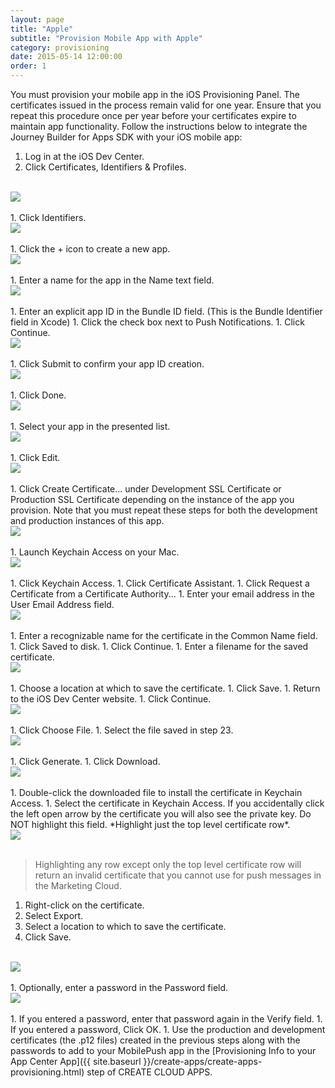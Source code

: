 ```yaml
---
layout: page
title: "Apple"
subtitle: "Provision Mobile App with Apple"
category: provisioning
date: 2015-05-14 12:00:00
order: 1
---
```

You must provision your mobile app in the iOS Provisioning Panel. The certificates issued in the process remain valid for one year. Ensure that you repeat this procedure once per year before your certificates expire to maintain app functionality. Follow the instructions below to integrate the Journey Builder for Apps SDK with your iOS mobile app:

1. Log in at the iOS Dev Center.
1. Click Certificates, Identifiers & Profiles.
<br/>
 <img class="img-responsive" src="{{ site.baseurl }}/assets/ioscertificates_step1.png" /><br/>
<br/>
1. Click Identifiers.
<br/>
 <img class="img-responsive" src="{{ site.baseurl }}/assets/ioscertificates_step2.png" /><br/>
<br/>
1. Click the + icon to create a new app.
<br/>
 <img class="img-responsive" src="{{ site.baseurl }}/assets/ioscertificates_step3.png" /><br/>
<br/>
1. Enter a name for the app in the Name text field.
<br/>
 <img class="img-responsive" src="{{ site.baseurl }}/assets/ioscertificates_step4.png" /><br/>
 <br/>
1. Enter an explicit app ID in the Bundle ID field. (This is the Bundle Identifier field in Xcode)
1. Click the check box next to Push Notifications.
1. Click Continue.
<br/>
 <img class="img-responsive" src="{{ site.baseurl }}/assets/ioscertificates_step5.png" /><br/>
 <br/>
1. Click Submit to confirm your app ID creation.
<br/>
 <img class="img-responsive" src="{{ site.baseurl }}/assets/ioscertificates_step6.png" /><br/>
 <br/>
1. Click Done.
<br/>
 <img class="img-responsive" src="{{ site.baseurl }}/assets/ioscertificates_step7.png" /><br/>
 <br/>
1. Select your app in the presented list.
<br/>
 <img class="img-responsive" src="{{ site.baseurl }}/assets/ioscertificates_step8.png" /><br/>
 <br/>
1. Click Edit.
<br/>
 <img class="img-responsive" src="{{ site.baseurl }}/assets/ioscertificates_step9.png" /><br/>
 <br/>
1. Click Create Certificate... under Development SSL Certificate or Production SSL Certificate depending on the instance of the app you provision. Note that you must repeat these steps for both the development and production instances of this app.
<br/>
 <img class="img-responsive" src="{{ site.baseurl }}/assets/ioscertificates_step10.png" /><br/>
<br/>
1. Launch Keychain Access on your Mac.
<br/>
 <img class="img-responsive" src="{{ site.baseurl }}/assets/ioskeychain19.jpg" /><br/>
<br/>
1. Click Keychain Access.
1. Click Certificate Assistant.
1. Click Request a Certificate from a Certificate Authority...
1. Enter your email address in the User Email Address field.
<br/>
 <img class="img-responsive" src="{{ site.baseurl }}/assets/ioscertificateinformation20.jpg" /><br/>
<br/>
1. Enter a recognizable name for the certificate in the Common Name field.
1. Click Saved to disk.
1. Click Continue.
1. Enter a filename for the saved certificate.
<br/>
 <img class="img-responsive" src="{{ site.baseurl }}/assets/iossavecsr21.jpeg" /><br/>
<br/>
1. Choose a location at which to save the certificate.
1. Click Save.
1. Return to the iOS Dev Center website.
1. Click Continue.
<br/>
 <img class="img-responsive" src="{{ site.baseurl }}/assets/ioscertificates_step11.png" /><br/>
<br/>
1. Click Choose File.
1. Select the file saved in step 23.
<br/>
 <img class="img-responsive" src="{{ site.baseurl }}/assets/ioscertificates_step12.png" /><br/>
<br/>
1. Click Generate.
1. Click Download.
<br/>
 <img class="img-responsive" src="{{ site.baseurl }}/assets/ioscertificates_step13.png" /><br/>
<br/>
1. Double-click the downloaded file to install the certificate in Keychain Access.
1. Select the certificate in Keychain Access. If you accidentally click the left open arrow by the certificate you will also see the private key. Do NOT highlight this field. *Highlight just the top level certificate row*. 
<br/>
 <img class="img-responsive" src="{{ site.baseurl }}/assets/ioscertificates_step14.png" /><br/>
<br/>

> Highlighting any row except only the top level certificate row will return an invalid certificate that you cannot use for push messages in the Marketing Cloud.

1. Right-click on the certificate.
1. Select Export.
1. Select a location to which to save the certificate.
1. Click Save.
<br/>
 <img class="img-responsive" src="{{ site.baseurl }}/assets/ioscertificates_step15.png" /><br/>
<br/>
1. Optionally, enter a password in the Password field.
<br/>
 <img class="img-responsive" src="{{ site.baseurl }}/assets/iospassword26.jpg" /><br/>
<br/>
1. If you entered a password, enter that password again in the Verify field.
1. If you entered a password, Click OK.
1. Use the production and development certificates (the .p12 files) created in the previous steps along with the passwords to add to your MobilePush app in the [Provisioning Info to your App Center App]({{ site.baseurl }}/create-apps/create-apps-provisioning.html) step of CREATE CLOUD APPS.